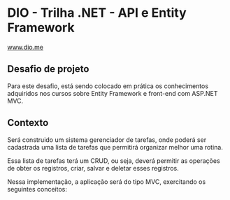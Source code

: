 # DIO - Trilha .NET - API e Entity Framework
www.dio.me

## Desafio de projeto
Para este desafio, está sendo colocado em prática os conhecimentos adquiridos nos cursos sobre Entity Framework e front-end com ASP.NET MVC.

## Contexto
Será construido um sistema gerenciador de tarefas, onde poderá ser cadastrada uma lista de tarefas que permitirá organizar melhor uma rotina.

Essa lista de tarefas terá um CRUD, ou seja, deverá permitir as operações de obter os registros, criar, salvar e deletar esses registros.

Nessa implementação, a aplicação será do tipo MVC, exercitando os seguintes conceitos:
